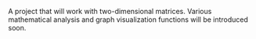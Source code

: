 A project that will work with two-dimensional matrices. Various mathematical analysis and graph visualization functions will be introduced soon.

